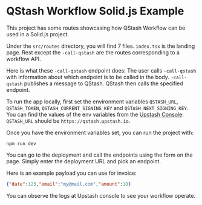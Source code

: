 # QStash Workflow Solid.js Example

This project has some routes showcasing how QStash Workflow can be used in a Solid.js project.

Under the `src/routes` directory, you will find 7 files. `index.tsx` is the landing page. Rest except the `-call-qstash` are the routes corresponding to a workflow API.

Here is what these `-call-qstash` endpoint does: The user calls `-call-qstash` with information about which endpoint is to be called in the body. `-call-qstash` publishes a message to QStash. QStash then calls the specified endpoint.

To run the app locally, first set the environment variables `QSTASH_URL`, `QSTASH_TOKEN`, `QSTASH_CURRENT_SIGNING_KEY` and `QSTASH_NEXT_SIGNING_KEY`. You can find the values of the env variables from the [Upstash Console](https://console.upstash.com/qstash). `QSTASH_URL` should be `https://qstash.upstash.io`. 

Once you have the environment variables set, you can run the project with:

```
npm run dev
```

You can go to the deployment and call the endpoints using the form on the page. Simply enter the deployment URL and pick an endpoint.

Here is an example payload you can use for invoice:

```json
{"date":123,"email":"my@mail.com","amount":10}
```

You can observe the logs at Upstash console to see your workflow operate.
